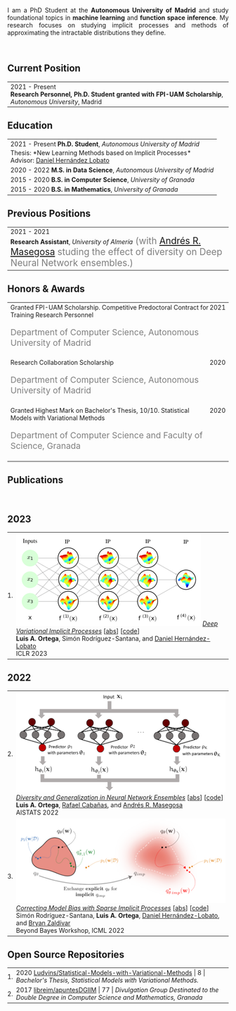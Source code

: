 <p align='justify'>
I am a PhD Student at the
<b>Autonomous University of Madrid</b>
and study foundational topics in <b>machine learning</b> and
<b>function space inference</b>.
My research focuses on studying implicit processes and methods of approximating the intractable distributions
they define.
</p><br>


## <i class="fa fa-chevron-right"></i> Current Position
<table class="table table-hover">
<tr>
  <td style='padding-right:0;'>
<span class='cvdate'>2021&nbsp;-&nbsp;Present</span>
<p markdown="1" style='margin: 0'><strong>Research Personnel, Ph.D. Student granted with FPI-UAM Scholarship</strong>, <em>Autonomous University</em>, Madrid
</p>
  </td>
</tr>
</table>


## <i class="fa fa-chevron-right"></i> Education

<table class="table table-hover">
  <tr>
    <td>
      <span class='cvdate'>2021&nbsp;-&nbsp;Present</span>
      <strong>Ph.D. Student</strong>, <em>Autonomous University of Madrid</em>
      <br>
        <p style='margin-top:-1em;margin-bottom:0em' markdown='1'>
        <br> Thesis: *New Learning Methods based on Implicit Processes*
        <br> Advisor: <a href="https://dhnzl.org" target="_blank">Daniel Hernández Lobato</a>
        </p>
    </td>
  </tr>
  <tr>
    <td>
      <span class='cvdate'>2020&nbsp;-&nbsp;2022</span>
      <strong>M.S. in Data Science</strong>, <em>Autonomous University of Madrid</em>
      <br>
    </td>
  </tr>
  <tr>
    <td>
      <span class='cvdate'>2015&nbsp;-&nbsp;2020</span>
      <strong>B.S. in Computer Science</strong>, <em>University of Granada</em>
      <br>
    </td>
  </tr>
  <tr>
    <td>
      <span class='cvdate'>2015&nbsp;-&nbsp;2020</span>
      <strong>B.S. in Mathematics</strong>, <em>University of Granada</em>
      <br>
    </td>
  </tr>
</table>


## <i class="fa fa-chevron-right"></i> Previous Positions
<table class="table table-hover">
<tr>
  <td style='padding-right:0;'>
<span class='cvdate'>2021&nbsp;-&nbsp;2021</span>
<p markdown="1" style='margin: 0'><strong>Research Assistant</strong>, <em>University of Almería</em><span markdown="1" style="color:grey;font-size:1.3rem;margin: 0">
(with <a href="https://andresmasegosa.github.io/" target="_blank">Andrés R. Masegosa</a> studing the effect of diversity on Deep Neural Network ensembles.)
</span></p>
  </td>
</tr>
</table>


## <i class="fa fa-chevron-right"></i> Honors & Awards
<table class="table table-hover">
<tr>
  <td>
  <div style='float: right'>2021</div>
  <div>
    Granted FPI-UAM Scholarship. Competitive Predoctoral Contract for Training Research Personnel
    <br><p style="color:grey;font-size:1.2rem">Department of Computer Science, Autonomous University of Madrid</p>
  </div>
  </td>
  <!-- <td class='col-md-2' style='text-align:right;'>2021</td> -->
</tr>
<tr>
  <td>
  <div style='float: right'>2020</div>
  <div>
    Research Collaboration Scholarship
    <br><p style="color:grey;font-size:1.2rem">Department of Computer Science, Autonomous University of Madrid</p>
  </div>
  </td>
  <!-- <td class='col-md-2' style='text-align:right;'>2020</td> -->
</tr>
<tr>
  <td>
  <div style='float: right'>2020</div>
  <div>
    Granted Highest Mark on Bachelor's Thesis, 10/10. Statistical Models with Variational Methods
    <br><p style="color:grey;font-size:1.2rem">Department of Computer Science and Faculty of Science, Granada</p>
  </div>
  </td>
  <!-- <td class='col-md-2' style='text-align:right;'>2020</td> -->
</tr>
</table>


## <i class="fa fa-chevron-right"></i> Publications

<!-- [<a href="https://github.com/bamos/cv/blob/master/publications/all.bib">BibTeX</a>] -->
<!-- Representative publications that I am a primary author on are -->
<!-- <span style='background-color: #ffffd0'>highlighted.</span> -->
<br>
<!-- [<a href="https://scholar.google.com/citations?user=1Ly8qeoAAAAJ">Google Scholar</a>; 2+ citations, h-index: 1+] -->

<h2>2023</h2>
<table class="table table-hover">

<tr id="tr-ortega2023deep" >
<td align='right' style='padding-left:0;padding-right:0;'>
1.
</td>
<td>
<a href='https://openreview.net/forum?id=8aeSJNbmbQq' target='_blank'><img src="images/publications/ortega2023deep.png" onerror="this.style.display='none'" class="publicationImg" /></a> 
<em><a href='https://openreview.net/forum?id=8aeSJNbmbQq' target='_blank'>Deep Variational Implicit Processes</a> </em> 
[<a href='javascript:;'
    onclick='$("#abs_ortega2023deep").toggle()'>abs</a>] [<a href='https://github.com/Ludvins/DeepVariationalImplicitProcesses' target='_blank'>code</a>] <br>
<strong>Luis&nbsp;A.&nbsp;Ortega</strong>, Simón&nbsp;Rodríguez-Santana, and <a href='https://dhnzl.org' target='_blank'>Daniel&nbsp;Hernández-Lobato</a><br>
ICLR 2023  <br>

<div id="abs_ortega2023deep" style="text-align: justify; display: none" markdown="1">
Implicit processes (IPs) are a generalization of Gaussian processes (GPs). IPs may lack a closed-form expression but are easy to sample from. Examples include, among others, Bayesian neural networks or neural samplers. IPs can be used as priors over functions, resulting in flexible models with well-calibrated prediction uncertainty estimates. Methods based on IPs usually carry out function-space approximate inference, which overcomes some of the difficulties of parameter-space approximate inference. Nevertheless, the approximations employed often limit the expressiveness of the final model, resulting, e.g., in a Gaussian predictive distribution, which can be restrictive. We propose here a multi-layer generalization of IPs called the Deep Variational Implicit process (DVIP). This generalization is similar to that of deep GPs over GPs, but it is more flexible due to the use of IPs as the prior distribution over the latent functions. We describe a scalable variational inference algorithm for training DVIP and show that it outperforms previous IP-based methods and also deep GPs. We support these claims via extensive regression and classification experiments. We also evaluate DVIP on large datasets with up to several million data instances to illustrate its good scalability and performance. 
selected  = false
</div>

</td>
</tr>

</table>
<h2>2022</h2>
<table class="table table-hover">

<tr id="tr-pmlr-v151-ortega22a" >
<td align='right' style='padding-left:0;padding-right:0;'>
2.
</td>
<td>
<a href='https://proceedings.mlr.press/v151/ortega22a.html' target='_blank'><img src="images/publications/pmlr-v151-ortega22a.png" onerror="this.style.display='none'" class="publicationImg" /></a> 
<em><a href='https://proceedings.mlr.press/v151/ortega22a.html' target='_blank'>Diversity and Generalization in Neural Network Ensembles</a> </em> 
[<a href='javascript:;'
    onclick='$("#abs_pmlr-v151-ortega22a").toggle()'>abs</a>] [<a href='https://github.com/PGM-Lab/2022-AISTATS-diversity' target='_blank'>code</a>] <br>
<strong>Luis&nbsp;A.&nbsp;Ortega</strong>, <a href='https://www.linkedin.com/in/rcabanasdepaz' target='_blank'>Rafael&nbsp;Cabañas</a>, and <a href='https://andresmasegosa.github.io/' target='_blank'>Andrés&nbsp;R.&nbsp;Masegosa</a><br>
AISTATS 2022  <br>

<div id="abs_pmlr-v151-ortega22a" style="text-align: justify; display: none" markdown="1">
Ensembles are widely used in machine learning and, usually, provide state-of-the-art performance in many prediction tasks. From the very beginning, the diversity of an ensemble has been identified as a key factor for the superior performance of these models. But the exact role that diversity plays in ensemble models is poorly understood, specially in the context of neural networks. In this work, we combine and expand previously published results in a theoretically sound framework that describes the relationship between diversity and ensemble performance for a wide range of ensemble methods. More precisely, we provide sound answers to the following questions: how to measure diversity, how diversity relates to the generalization error of an ensemble, and how diversity is promoted by neural network ensemble algorithms. This analysis covers three widely used loss functions, namely, the squared loss, the cross-entropy loss, and the 0-1 loss; and two widely used model combination strategies, namely, model averaging and weighted majority vote. We empirically validate this theoretical analysis with neural network ensembles.
</div>

</td>
</tr>


<tr id="tr-santana2022correcting" >
<td align='right' style='padding-left:0;padding-right:0;'>
3.
</td>
<td>
<a href='https://arxiv.org/abs/2207.10673' target='_blank'><img src="images/publications/santana2022correcting.png" onerror="this.style.display='none'" class="publicationImg" /></a> 
<em><a href='https://arxiv.org/abs/2207.10673' target='_blank'>Correcting Model Bias with Sparse Implicit Processes</a> </em> 
[<a href='javascript:;'
    onclick='$("#abs_santana2022correcting").toggle()'>abs</a>] [<a href='https://github.com/simonrsantana/sparse-implicit-processes' target='_blank'>code</a>] <br>
Simón&nbsp;Rodríguez-Santana, <strong>Luis&nbsp;A.&nbsp;Ortega</strong>, <a href='https://dhnzl.org' target='_blank'>Daniel&nbsp;Hernández-Lobato</a>, and <a href='https://www.linkedin.com/in/bryan-zaldivar/' target='_blank'>Bryan&nbsp;Zaldívar</a><br>
Beyond Bayes Workshop, ICML 2022  <br>

<div id="abs_santana2022correcting" style="text-align: justify; display: none" markdown="1">
Model selection in machine learning (ML) is a crucial part of the Bayesian learning procedure. Model choice may impose strong biases on the resulting predictions, which can hinder the performance of methods such as Bayesian neural networks and neural samplers. On the other hand, newly proposed approaches for Bayesian ML exploit features of approximate inference in function space with implicit stochastic processes (a generalization of Gaussian processes). The approach of Sparse Implicit Processes (SIP) is particularly successful in this regard, since it is fully trainable and achieves flexible predictions. Here, we expand on the original experiments to show that SIP is capable of correcting model bias when the data generating mechanism differs strongly from the one implied by the model. We use synthetic datasets to show that SIP is capable of providing predictive distributions that reflect the data better than the exact predictions of the initial, but wrongly assumed model.
</div>

</td>
</tr>

</table>


## <i class="fa fa-chevron-right"></i> Open Source Repositories
<table class="table table-hover">
<tr>
  <td align='right' style='padding-right:0;padding-left:0;'>1.</td>
  <td>
    <span class='cvdate'>2020</span>
    <a href="https://github.com/Ludvins/Statistical-Models-with-Variational-Methods">Ludvins/Statistical-Models-with-Variational-Methods</a> |
    <i class="fa fas fa-star"></i> 8 |
    <em>Bachelor's Thesis, Statistical Models with Variational Methods.</em>
    <!--  -->
    <!--     Ludvins/Statistical-Models-with-Variational-Methods  -->
    <!--  -->
  </td>
</tr>
<tr>
  <td align='right' style='padding-right:0;padding-left:0;'>2.</td>
  <td>
    <span class='cvdate'>2017</span>
    <a href="https://github.com/libreim/apuntesDGIIM">libreim/apuntesDGIIM</a> |
    <i class="fa fas fa-star"></i> 77 |
    <em>Divulgation Group Destinated to the Double Degree in Computer Science and Mathematics, Granada</em>
    <!--  -->
    <!--     libreim/apuntesDGIIM  -->
    <!--  -->
  </td>
</tr>
</table>
